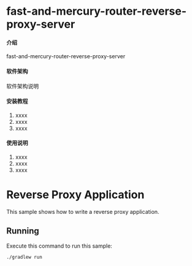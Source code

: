 # fast-and-mercury-router-reverse-proxy-server

#### 介绍
fast-and-mercury-router-reverse-proxy-server

#### 软件架构
软件架构说明


#### 安装教程

1.  xxxx
2.  xxxx
3.  xxxx

#### 使用说明

1.  xxxx
2.  xxxx
3.  xxxx

# Reverse Proxy Application

This sample shows how to write a reverse proxy application.

## Running

Execute this command to run this sample:

```bash
./gradlew run
```
